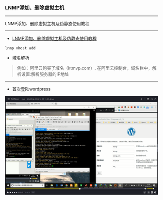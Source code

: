 ### LNMP添加、删除虚拟主机

---

LNMP添加、删除虚拟主机及伪静态使用教程

---
- [LNMP添加、删除虚拟主机及伪静态使用教程](https://lnmp.org/faq/lnmp-vhost-add-howto.html)
```
lnmp vhost add
```
- 域名解析
> 例如：阿里云购买了域名（ktmvp.com）. 在阿里云控制台，域名栏中，解析设置:解析服务器的IP地址
---
- 首次登陆wordpress

![login](wordpress_install_20181217201644.png)
